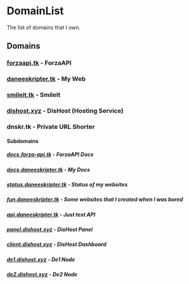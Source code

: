 # DomainList
The list of domains that I own.
## Domains
### [forzaapi.tk](https://forzaapi.tk) - ForzaAPI
### [daneeskripter.tk](https://daneeskripter.tk) - My Web 
### [smileit.tk](https://smileit.tk) - SmileIt
### [dishost.xyz](https://dishost.xyz) - DisHost (Hosting Service)
### dnskr.tk - Private URL Shorter
#### Subdomains
##### [docs.forza-api.tk](https://docs.forza-api.tk) - ForzaAPI Docs
##### [docs.daneeskripter.tk](https://docs.daneeskripter.tk) - My Docs
##### [status.daneeskripter.tk](https://status.daneeskripter.tk) - Status of my websites
##### [fun.daneeskripter.tk](https://fun.daneeskripter.tk) - Some websites that I created when I was bored
##### [api.daneeskripter.tk](https://api.daneeskripter.tk) - Just test API
##### [panel.dishost.xyz](https://panel.dishost.xyz) - DisHost Panel
##### [client.dishost.xyz](https://client.dishost.xyz) - DisHost Dashboard
##### [de1.dishost.xyz](https://de1.dishost.xyz) - De1 Node
##### [de2.dishost.xyz](https://fr1.dishost.xyz) - De2 Node
